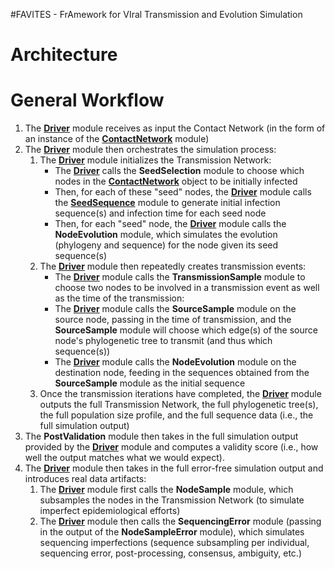 #FAVITES - FrAmework for VIral Transmission and Evolution Simulation

Architecture
===

General Workflow
===
1. The **[Driver](Driver.py)** module receives as input the Contact Network (in
    the form of an instance of the **[ContactNetwork](ContactNetwork.py)**
    module)
2. The **[Driver](Driver.py)** module then orchestrates the simulation process:
    1. The **[Driver](Driver.py)** module initializes the Transmission Network:
        * The **[Driver](Driver.py)** calls the **SeedSelection** module to
          choose which nodes in the **[ContactNetwork](ContactNetwork.py)**
          object to be initially infected
        * Then, for each of these "seed" nodes, the **[Driver](Driver.py)**
          module calls the **[SeedSequence](SeedSequence.py)** module to
          generate initial infection sequence(s) and infection time for each
          seed node
        * Then, for each "seed" node, the **[Driver](Driver.py)** module calls
          the **NodeEvolution** module, which simulates the evolution (phylogeny
          and sequence) for the node given its seed sequence(s)
    2. The **[Driver](Driver.py)** module then repeatedly creates transmission
       events:
        * The **[Driver](Driver.py)** module calls the **TransmissionSample**
          module to choose two nodes to be involved in a transmission event as
          well as the time of the transmission:
        * The **[Driver](Driver.py)** module calls the **SourceSample** module
          on the source node, passing in the time of transmission, and the
          **SourceSample** module will choose which edge(s) of the source node's
          phylogenetic tree to transmit (and thus which sequence(s))
        * The **[Driver](Driver.py)** module calls the **NodeEvolution** module
          on the destination node, feeding in the sequences obtained from the
          **SourceSample** module as the initial sequence
    3. Once the transmission iterations have completed, the
       **[Driver](Driver.py)** module outputs the full Transmission Network, the
       full phylogenetic tree(s), the full population size profile, and the full
       sequence data (i.e., the full simulation output)
3. The **PostValidation** module then takes in the full simulation output
   provided by the **[Driver](Driver.py)** module and computes a validity score
   (i.e., how well the output matches what we would expect).  
4. The **[Driver](Driver.py)** module then takes in the full error-free
   simulation output and introduces real data artifacts:
    1. The **[Driver](Driver.py)** module first calls the **NodeSample** module,
       which subsamples the nodes in the Transmission Network (to simulate
       imperfect epidemiological efforts)
    2. The **[Driver](Driver.py)** module then calls the **SequencingError**
       module (passing in the output of the **NodeSampleError** module), which
       simulates sequencing imperfections (sequence subsampling per individual,
       sequencing error, post-processing, consensus, ambiguity, etc.)
